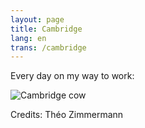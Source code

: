 ```yaml
---
layout: page
title: Cambridge
lang: en
trans: /cambridge
---
```


Every day on my way to work:

![Cambridge cow](/images/cambridge-cow.jpg)

Credits: Théo Zimmermann